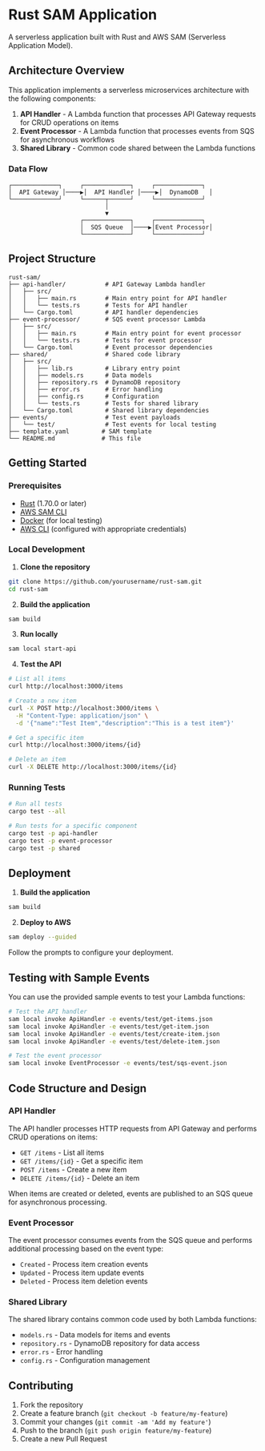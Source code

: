 # Rust SAM Application

A serverless application built with Rust and AWS SAM (Serverless Application Model).

## Architecture Overview

This application implements a serverless microservices architecture with the following components:

1. **API Handler** - A Lambda function that processes API Gateway requests for CRUD operations on items
2. **Event Processor** - A Lambda function that processes events from SQS for asynchronous workflows
3. **Shared Library** - Common code shared between the Lambda functions

### Data Flow

```
┌─────────────┐     ┌─────────────┐     ┌─────────────┐
│  API Gateway │────▶│  API Handler │────▶│  DynamoDB   │
└─────────────┘     └──────┬──────┘     └─────────────┘
                           │
                           ▼
                    ┌─────────────┐     ┌─────────────┐
                    │  SQS Queue  │────▶│Event Processor│
                    └─────────────┘     └─────────────┘
```

## Project Structure

```
rust-sam/
├── api-handler/           # API Gateway Lambda handler
│   ├── src/
│   │   ├── main.rs        # Main entry point for API handler
│   │   └── tests.rs       # Tests for API handler
│   └── Cargo.toml         # API handler dependencies
├── event-processor/       # SQS event processor Lambda
│   ├── src/
│   │   ├── main.rs        # Main entry point for event processor
│   │   └── tests.rs       # Tests for event processor
│   └── Cargo.toml         # Event processor dependencies
├── shared/                # Shared code library
│   ├── src/
│   │   ├── lib.rs         # Library entry point
│   │   ├── models.rs      # Data models
│   │   ├── repository.rs  # DynamoDB repository
│   │   ├── error.rs       # Error handling
│   │   ├── config.rs      # Configuration
│   │   └── tests.rs       # Tests for shared library
│   └── Cargo.toml         # Shared library dependencies
├── events/                # Test event payloads
│   └── test/              # Test events for local testing
├── template.yaml         # SAM template
└── README.md             # This file
```

## Getting Started

### Prerequisites

- [Rust](https://www.rust-lang.org/tools/install) (1.70.0 or later)
- [AWS SAM CLI](https://docs.aws.amazon.com/serverless-application-model/latest/developerguide/serverless-sam-cli-install.html)
- [Docker](https://docs.docker.com/get-docker/) (for local testing)
- [AWS CLI](https://aws.amazon.com/cli/) (configured with appropriate credentials)

### Local Development

1. **Clone the repository**

```bash
git clone https://github.com/yourusername/rust-sam.git
cd rust-sam
```

2. **Build the application**

```bash
sam build
```

3. **Run locally**

```bash
sam local start-api
```

4. **Test the API**

```bash
# List all items
curl http://localhost:3000/items

# Create a new item
curl -X POST http://localhost:3000/items \
  -H "Content-Type: application/json" \
  -d '{"name":"Test Item","description":"This is a test item"}'

# Get a specific item
curl http://localhost:3000/items/{id}

# Delete an item
curl -X DELETE http://localhost:3000/items/{id}
```

### Running Tests

```bash
# Run all tests
cargo test --all

# Run tests for a specific component
cargo test -p api-handler
cargo test -p event-processor
cargo test -p shared
```

## Deployment

1. **Build the application**

```bash
sam build
```

2. **Deploy to AWS**

```bash
sam deploy --guided
```

Follow the prompts to configure your deployment.

## Testing with Sample Events

You can use the provided sample events to test your Lambda functions:

```bash
# Test the API handler
sam local invoke ApiHandler -e events/test/get-items.json
sam local invoke ApiHandler -e events/test/get-item.json
sam local invoke ApiHandler -e events/test/create-item.json
sam local invoke ApiHandler -e events/test/delete-item.json

# Test the event processor
sam local invoke EventProcessor -e events/test/sqs-event.json
```

## Code Structure and Design

### API Handler

The API handler processes HTTP requests from API Gateway and performs CRUD operations on items:

- `GET /items` - List all items
- `GET /items/{id}` - Get a specific item
- `POST /items` - Create a new item
- `DELETE /items/{id}` - Delete an item

When items are created or deleted, events are published to an SQS queue for asynchronous processing.

### Event Processor

The event processor consumes events from the SQS queue and performs additional processing based on the event type:

- `Created` - Process item creation events
- `Updated` - Process item update events
- `Deleted` - Process item deletion events

### Shared Library

The shared library contains common code used by both Lambda functions:

- `models.rs` - Data models for items and events
- `repository.rs` - DynamoDB repository for data access
- `error.rs` - Error handling
- `config.rs` - Configuration management

## Contributing

1. Fork the repository
2. Create a feature branch (`git checkout -b feature/my-feature`)
3. Commit your changes (`git commit -am 'Add my feature'`)
4. Push to the branch (`git push origin feature/my-feature`)
5. Create a new Pull Request 